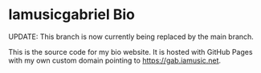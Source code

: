 # Iamusicgabriel Bio
UPDATE: This branch is now currently being replaced by the main branch.

This is the source code for my bio website. It is hosted with GitHub Pages with my own custom domain pointing to https://gab.iamusic.net.
